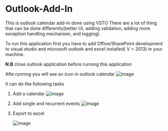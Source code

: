 # Outlook-Add-In
This is outlook calendar add-in done using VSTO
There are a lot of thing that can be done differently(better UI, adding validation, adding more exception handling mechanism, and logging).

To run this application first you have to add Office/SharePoint development to visual studio and  microsoft outlook and excel installed( V > 2013) in your machine.

**N.B** close outlook application before running this application

Afte running you will see an icon in outlook calendar ![image](https://user-images.githubusercontent.com/17432146/132606835-9eb68f2e-aae6-4579-8d69-4b68d461bbad.png)


It can do the following tasks

1) Add a calendar
    ![image](https://user-images.githubusercontent.com/17432146/132607014-e1109b88-70fe-4d14-a49c-db6ff8b2a506.png)
2) Add single and recurrent events
    ![image](https://user-images.githubusercontent.com/17432146/132607143-31fdb408-f47e-46bb-8d9f-63e4cb94a251.png)
3) Export to excel

   ![image](https://user-images.githubusercontent.com/17432146/132607230-21caadc5-0721-468c-bd33-df5e032357cd.png)


